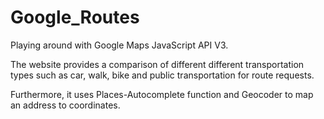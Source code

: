 Google_Routes
=============
Playing around with Google Maps JavaScript API V3.

The website provides a comparison of different different transportation types such as car, walk, bike and public transportation for route requests.

Furthermore, it uses Places-Autocomplete function and Geocoder to map an address to coordinates.
